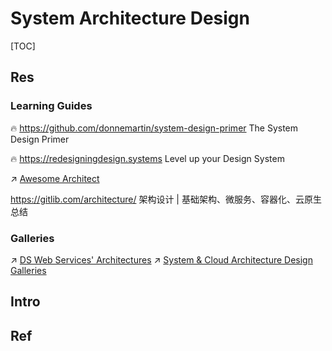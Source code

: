 # System Architecture Design

[TOC]



## Res
### Learning Guides
🔥 https://github.com/donnemartin/system-design-primer
The System Design Primer

🔥 https://redesigningdesign.systems
Level up your Design System

↗ [Awesome Architect](../Software%20Engineering/🏇%20Galleries%20&%20Awesome%20SE/Awesome%20Architect.md)

https://gitlib.com/architecture/
架构设计 | 基础架构、微服务、容器化、云原生总结


### Galleries
↗ [DS Web Services' Architectures](../🔑%20CS%20Core/🍕%20Database%20System/🪐%20Web%20&%20DBMS/DS%20Web%20Services'%20Architectures.md)
↗ [System & Cloud Architecture Design Galleries](../Software%20Engineering/🏇%20Galleries%20&%20Awesome%20SE/System%20&%20Cloud%20Architecture%20Design%20Galleries/System%20&%20Cloud%20Architecture%20Design%20Galleries.md)



## Intro



## Ref
